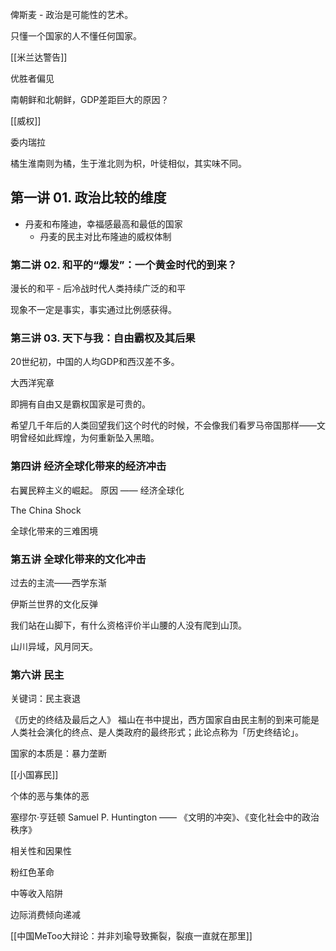 俾斯麦 - 政治是可能性的艺术。

只懂一个国家的人不懂任何国家。

[[米兰达警告]]

优胜者偏见

南朝鲜和北朝鲜，GDP差距巨大的原因？

[[威权]]

委内瑞拉

橘生淮南则为橘，生于淮北则为枳，叶徒相似，其实味不同。


## 第一讲 01. 政治比较的维度
- 丹麦和布隆迪，幸福感最高和最低的国家 
	- 丹麦的民主对比布隆迪的威权体制

### 第二讲  02. 和平的“爆发”：一个黄金时代的到来？

漫长的和平 - 后冷战时代人类持续广泛的和平

现象不一定是事实，事实通过比例感获得。

### 第三讲 03. 天下与我：自由霸权及其后果

20世纪初，中国的人均GDP和西汉差不多。

大西洋宪章

即拥有自由又是霸权国家是可贵的。

希望几千年后的人类回望我们这个时代的时候，不会像我们看罗马帝国那样——文明曾经如此辉煌，为何重新坠入黑暗。

### 第四讲 经济全球化带来的经济冲击

右翼民粹主义的崛起。   原因 —— 经济全球化


The China Shock

全球化带来的三难困境


### 第五讲 全球化带来的文化冲击

过去的主流——西学东渐

伊斯兰世界的文化反弹

我们站在山脚下，有什么资格评价半山腰的人没有爬到山顶。

山川异域，风月同天。

### 第六讲 民主

关键词：民主衰退

《历史的终结及最后之人》
福山在书中提出，西方国家自由民主制的到来可能是人类社会演化的终点、是人类政府的最终形式；此论点称为「历史终结论」。




国家的本质是：暴力垄断


[[小国寡民]]

个体的恶与集体的恶

塞缪尔·亨廷顿 Samuel P. Huntington —— 《文明的冲突》、《变化社会中的政治秩序》

相关性和因果性

粉红色革命

中等收入陷阱

边际消费倾向递减

[[中国MeToo大辩论：并非刘瑜导致撕裂，裂痕一直就在那里]]
